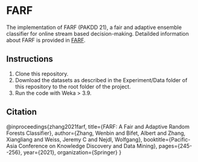 # FARF
The implementation of FARF (PAKDD 21), a fair and adaptive ensemble classifier for online stream based decision-making. Detailded information about FARF is provided in [FARF](https://www.ijcai.org/proceedings/2019/0205.pdf).  

## Instructions
1. Clone this repository.
2. Download the datasets as described in the Experiment/Data folder of this repository to the root folder of the project.
3. Run the code with Weka > 3.9.  
      
  
## Citation
@inproceedings{zhang2021farf,
	title={FARF: A Fair and Adaptive Random Forests Classifier},
	author={Zhang, Wenbin and Bifet, Albert and Zhang, Xiangliang and Weiss, Jeremy C and Nejdl, Wolfgang},
	booktitle={Pacific-Asia Conference on Knowledge Discovery and Data Mining},
	pages={245--256},
	year={2021},
	organization={Springer}
}
